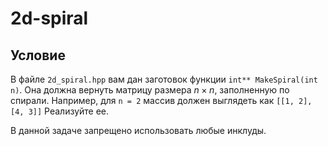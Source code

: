 # 2d-spiral

## Условие

В файле `2d_spiral.hpp` вам дан заготовок функции `int** MakeSpiral(int n)`. Она должна вернуть матрицу размера $n \times n$, заполненную по спирали. Например, для `n = 2` массив должен выглядеть как `[[1, 2], [4, 3]]` Реализуйте ее.

В данной задаче запрещено использовать любые инклуды.